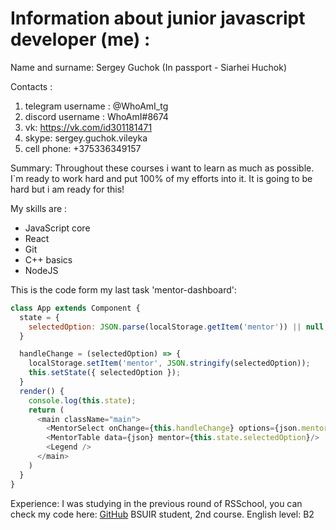 # Information about junior javascript developer (me) : 

Name and surname: Sergey Guchok (In passport - Siarhei Huchok)

Contacts :
1. telegram username : @WhoAmI_tg
2. discord username : WhoAmI#8674
3. vk: https://vk.com/id301181471
4. skype: sergey.guchok.vileyka
5. cell phone: +375336349157

Summary: Throughout these courses i want to learn as much as possible. I`m ready to work hard and put 100% of my efforts into it. It is going to be hard but i am ready for this! 

My skills are :
* JavaScript core
* React
* Git
* C++ basics
* NodeJS

This is the code form my last task 'mentor-dashboard':

```javascript
class App extends Component {
  state = {
    selectedOption: JSON.parse(localStorage.getItem('mentor')) || null,
  }

  handleChange = (selectedOption) => {
    localStorage.setItem('mentor', JSON.stringify(selectedOption));
    this.setState({ selectedOption });
  }
  render() {
    console.log(this.state);
    return (
      <main className="main">
        <MentorSelect onChange={this.handleChange} options={json.mentors} value={this.state.selectedOption} />
        <MentorTable data={json} mentor={this.state.selectedOption}/>
        <Legend />
      </main>
    )
  }
}
```

Experience: I was studying in the previous round of RSSchool, you can check my code here: [GitHub](https://github.com/SergeyGuchok?tab=repositories)
BSUIR student, 2nd course. 
English level: B2
